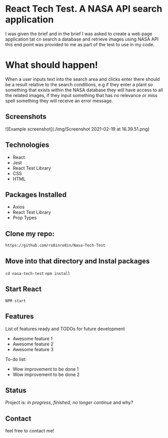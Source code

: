 # React Tech Test. A NASA API search application
I was given the brief and in the brief I was asked to create a web page application tat cn search a database and retrieve images using NASA API this end point was provided to me as part of the test to use in my code.

# What should happen!
When a user inputs text into the search area and clicks enter there should be a result relative to the search conditions, e.g if they enter a plant so something that exists within the NASA database they will have access to all the related images, if they input something that has no relevance or miss spell something they will receive an error message.


## Screenshots
![Example screenshot](./img/Screenshot 2021-02-19 at 16.39.51.png)

## Technologies
* React
* Jest
* React Test Library
* CSS
* HTML

## Packages Installed
* Axios
* React Test Library
* Prop Types

## Clone my repo:
`https://github.com/ro8inro8in/Nasa-Tech-Test`

## Move into that directory and Instal packages 
`cd nasa-tech-test`
`npm install`

## Start React
`NPM start`

## Features
List of features ready and TODOs for future development
* Awesome feature 1
* Awesome feature 2
* Awesome feature 3

To-do list:
* Wow improvement to be done 1
* Wow improvement to be done 2

## Status
Project is: _in progress_, _finished_, _no longer continue_ and why?

## Contact
feel free to contact me!
